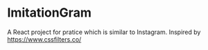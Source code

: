 # ImitationGram

A React project for pratice which is similar to Instagram. Inspired by https://www.cssfilters.co/
